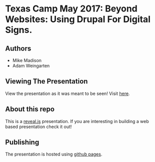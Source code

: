 # Texas Camp May 2017: Beyond Websites: Using Drupal For Digital Signs.
## Authors
- Mike Madison
- Adam Weingarten

## Viewing The Presentation

View the presentation as it was meant to be seen!
Visit [here](https://aweingarten.github.io/2017-texascamp-signs/).

## About this repo
This is a [reveal.js](http://lab.hakim.se/reveal-js/) presentation.  If you are interesting in building a web based presentation check it out!
 
## Publishing 
The presentation is hosted using [github pages](https://pages.github.com/).

